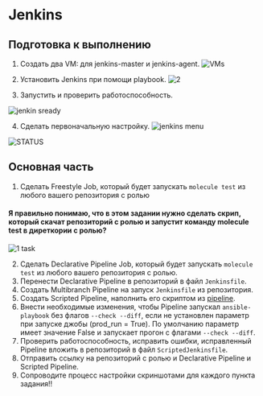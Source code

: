 # Jenkins

## Подготовка к выполнению

1. Создать два VM: для jenkins-master и jenkins-agent.
![VMs](https://github.com/ALEMOLOKOV/Jenkins/assets/109212419/87675767-90bf-4d38-8aed-36030c05b5ca)

2. Установить Jenkins при помощи playbook.
![2](https://github.com/ALEMOLOKOV/Jenkins/assets/109212419/f22fd5ab-9074-4ddb-ab9d-a0bcd52a76d4)

3. Запустить и проверить работоспособность.

![jenkin sready](https://github.com/ALEMOLOKOV/Jenkins/assets/109212419/a3ae8ab1-c16e-4c0e-96c2-e770747caa2a)

4. Сделать первоначальную настройку.
![jenkins menu](https://github.com/ALEMOLOKOV/Jenkins/assets/109212419/c28833a4-e260-46cf-9575-0685c94ce190)

![STATUS](https://github.com/ALEMOLOKOV/Jenkins/assets/109212419/2356623f-d673-4ae9-b074-e12f22ee7bd6)


## Основная часть

1. Сделать Freestyle Job, который будет запускать `molecule test` из любого вашего репозитория с ролью

#### Я правильно понимаю, что в этом задании нужно сделать скрип, который скачат репозиторий с ролью и запустит команду molecule test  в диреткории с ролью? 

![1 task](https://github.com/ALEMOLOKOV/Jenkins/assets/109212419/c66cab33-08f4-4a14-b63d-edffe9e9cef8)

  
2. Сделать Declarative Pipeline Job, который будет запускать `molecule test` из любого вашего репозитория с ролью.
3. Перенести Declarative Pipeline в репозиторий в файл `Jenkinsfile`.
4. Создать Multibranch Pipeline на запуск `Jenkinsfile` из репозитория.
5. Создать Scripted Pipeline, наполнить его скриптом из [pipeline](./pipeline).
6. Внести необходимые изменения, чтобы Pipeline запускал `ansible-playbook` без флагов `--check --diff`, если не установлен параметр при запуске джобы (prod_run = True). По умолчанию параметр имеет значение False и запускает прогон с флагами `--check --diff`.
7. Проверить работоспособность, исправить ошибки, исправленный Pipeline вложить в репозиторий в файл `ScriptedJenkinsfile`.
8. Отправить ссылку на репозиторий с ролью и Declarative Pipeline и Scripted Pipeline.
9. Сопроводите процесс настройки скриншотами для каждого пункта задания!!
